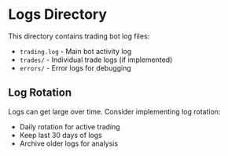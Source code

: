 # Logs Directory

This directory contains trading bot log files:

- `trading.log` - Main bot activity log
- `trades/` - Individual trade logs (if implemented)
- `errors/` - Error logs for debugging

## Log Rotation

Logs can get large over time. Consider implementing log rotation:
- Daily rotation for active trading
- Keep last 30 days of logs
- Archive older logs for analysis